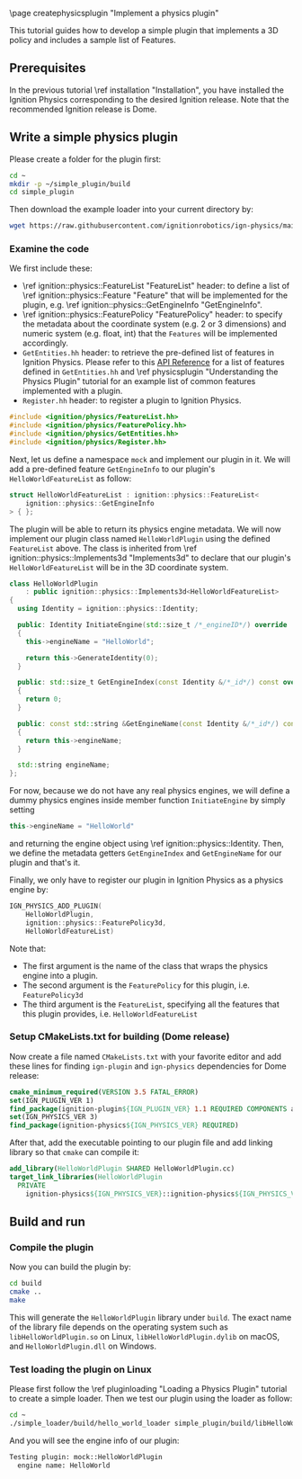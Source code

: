 \page createphysicsplugin "Implement a physics plugin"

This tutorial guides how to develop a simple plugin that implements a 3D policy
and includes a sample list of Features.

## Prerequisites

In the previous tutorial \ref installation "Installation", you have installed the
Ignition Physics corresponding to the desired Ignition release. Note that the
recommended Ignition release is Dome.

## Write a simple physics plugin

Please create a folder for the plugin first:

```bash
cd ~
mkdir -p ~/simple_plugin/build
cd simple_plugin
```

Then download the example loader into your current directory by:

```bash
wget https://raw.githubusercontent.com/ignitionrobotics/ign-physics/main/examples/hello_world_plugin/HelloWorldPlugin.cc
```

### Examine the code

We first include these:
- \ref ignition::physics::FeatureList "FeatureList" header: to define a list of
\ref ignition::physics::Feature "Feature" that will be implemented for the
plugin, e.g. \ref ignition::physics::GetEngineInfo "GetEngineInfo".
- \ref ignition::physics::FeaturePolicy "FeaturePolicy" header: to specify the
metadata about the coordinate system (e.g. 2 or 3 dimensions) and numeric system
(e.g. float, int) that the `Features` will be implemented accordingly.
- `GetEntities.hh` header: to retrieve the pre-defined list of features in
Ignition Physics. Please refer to this [API Reference](https://ignitionrobotics.org/api/physics/3.0/GetEntities_8hh.html)
for a list of features defined in `GetEntities.hh` and \ref physicsplugin
"Understanding the Physics Plugin" tutorial for an example list of common features
implemented with a plugin.
- `Register.hh` header: to register a plugin to Ignition Physics.

```cpp
#include <ignition/physics/FeatureList.hh>
#include <ignition/physics/FeaturePolicy.hh>
#include <ignition/physics/GetEntities.hh>
#include <ignition/physics/Register.hh>
```

Next, let us define a namespace `mock` and implement our plugin in it.
We will add a pre-defined feature `GetEngineInfo` to our plugin's
`HelloWorldFeatureList` as follow:

```cpp
struct HelloWorldFeatureList : ignition::physics::FeatureList<
    ignition::physics::GetEngineInfo
> { };
```

The plugin will be able to return its physics engine metadata.
We will now implement our plugin class named `HelloWorldPlugin`
using the defined `FeatureList` above. The class is inherited from
\ref ignition::physics::Implements3d "Implements3d" to declare that our plugin's
`HelloWorldFeatureList` will be in the 3D coordinate system.

```cpp
class HelloWorldPlugin
    : public ignition::physics::Implements3d<HelloWorldFeatureList>
{
  using Identity = ignition::physics::Identity;

  public: Identity InitiateEngine(std::size_t /*_engineID*/) override
  {
    this->engineName = "HelloWorld";

    return this->GenerateIdentity(0);
  }

  public: std::size_t GetEngineIndex(const Identity &/*_id*/) const override
  {
    return 0;
  }

  public: const std::string &GetEngineName(const Identity &/*_id*/) const override
  {
    return this->engineName;
  }

  std::string engineName;
};
```

For now, because we do not have any real physics engines, we will define a dummy
physics engines inside member function `InitiateEngine` by simply setting
```cpp
this->engineName = "HelloWorld"
```
and returning the engine object using \ref ignition::physics::Identity. Then, we
define the metadata getters `GetEngineIndex` and `GetEngineName` for our plugin
and that's it.

Finally, we only have to register our plugin in Ignition Physics as a physics
engine by:

```cpp
IGN_PHYSICS_ADD_PLUGIN(
    HelloWorldPlugin,
    ignition::physics::FeaturePolicy3d,
    HelloWorldFeatureList)
```
Note that:
- The first argument is the name of the class that wraps the physics engine into
a plugin.
- The second argument is the `FeaturePolicy` for this plugin, i.e. `FeaturePolicy3d`
- The third argument is the `FeatureList`, specifying all the features that this
plugin provides, i.e. `HelloWorldFeatureList`

### Setup CMakeLists.txt for building (Dome release)

Now create a file named `CMakeLists.txt` with your favorite editor and add these
lines for finding `ign-plugin` and `ign-physics` dependencies for Dome release:

```cmake
cmake_minimum_required(VERSION 3.5 FATAL_ERROR)
set(IGN_PLUGIN_VER 1)
find_package(ignition-plugin${IGN_PLUGIN_VER} 1.1 REQUIRED COMPONENTS all)
set(IGN_PHYSICS_VER 3)
find_package(ignition-physics${IGN_PHYSICS_VER} REQUIRED)
```

After that, add the executable pointing to our plugin file and add linking
library so that `cmake` can compile it:

```cmake
add_library(HelloWorldPlugin SHARED HelloWorldPlugin.cc)
target_link_libraries(HelloWorldPlugin
  PRIVATE
    ignition-physics${IGN_PHYSICS_VER}::ignition-physics${IGN_PHYSICS_VER})
```

## Build and run

### Compile the plugin

Now you can build the plugin by:

```bash
cd build
cmake ..
make
```

This will generate the `HelloWorldPlugin` library under `build`.
The exact name of the library file depends on the operating system
such as `libHelloWorldPlugin.so` on Linux, `libHelloWorldPlugin.dylib` on macOS,
and `HelloWorldPlugin.dll` on Windows.

### Test loading the plugin on Linux

Please first follow the \ref pluginloading "Loading a Physics Plugin" tutorial
to create a simple loader. Then we test our plugin using the loader as follow:

```bash
cd ~
./simple_loader/build/hello_world_loader simple_plugin/build/libHelloWorldPlugin.so
```

And you will see the engine info of our plugin:

```bash
Testing plugin: mock::HelloWorldPlugin
  engine name: HelloWorld
```
